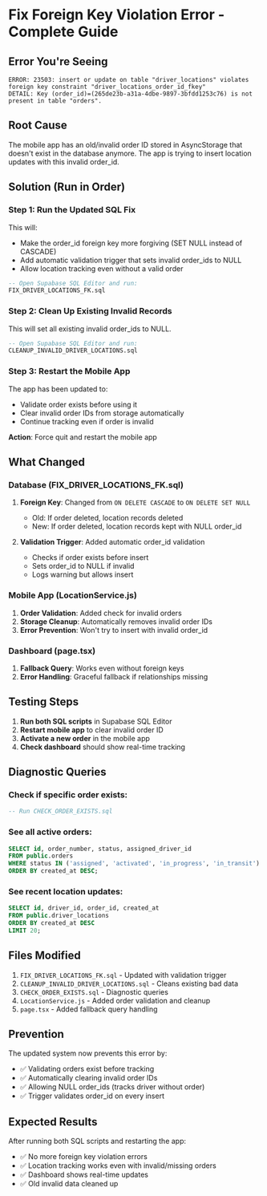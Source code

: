 # Fix Foreign Key Violation Error - Complete Guide

## Error You're Seeing

```
ERROR: 23503: insert or update on table "driver_locations" violates foreign key constraint "driver_locations_order_id_fkey"
DETAIL: Key (order_id)=(265de23b-a31a-4dbe-9897-3bfdd1253c76) is not present in table "orders".
```

## Root Cause

The mobile app has an old/invalid order ID stored in AsyncStorage that doesn't exist in the database anymore. The app is trying to insert location updates with this invalid order_id.

## Solution (Run in Order)

### Step 1: Run the Updated SQL Fix

This will:

- Make the order_id foreign key more forgiving (SET NULL instead of CASCADE)
- Add automatic validation trigger that sets invalid order_ids to NULL
- Allow location tracking even without a valid order

```sql
-- Open Supabase SQL Editor and run:
FIX_DRIVER_LOCATIONS_FK.sql
```

### Step 2: Clean Up Existing Invalid Records

This will set all existing invalid order_ids to NULL.

```sql
-- Open Supabase SQL Editor and run:
CLEANUP_INVALID_DRIVER_LOCATIONS.sql
```

### Step 3: Restart the Mobile App

The app has been updated to:

- Validate order exists before using it
- Clear invalid order IDs from storage automatically
- Continue tracking even if order is invalid

**Action**: Force quit and restart the mobile app

## What Changed

### Database (FIX_DRIVER_LOCATIONS_FK.sql)

1. **Foreign Key**: Changed from `ON DELETE CASCADE` to `ON DELETE SET NULL`

   - Old: If order deleted, location records deleted
   - New: If order deleted, location records kept with NULL order_id

2. **Validation Trigger**: Added automatic order_id validation
   - Checks if order exists before insert
   - Sets order_id to NULL if invalid
   - Logs warning but allows insert

### Mobile App (LocationService.js)

1. **Order Validation**: Added check for invalid orders
2. **Storage Cleanup**: Automatically removes invalid order IDs
3. **Error Prevention**: Won't try to insert with invalid order_id

### Dashboard (page.tsx)

1. **Fallback Query**: Works even without foreign keys
2. **Error Handling**: Graceful fallback if relationships missing

## Testing Steps

1. **Run both SQL scripts** in Supabase SQL Editor
2. **Restart mobile app** to clear invalid order ID
3. **Activate a new order** in the mobile app
4. **Check dashboard** should show real-time tracking

## Diagnostic Queries

### Check if specific order exists:

```sql
-- Run CHECK_ORDER_EXISTS.sql
```

### See all active orders:

```sql
SELECT id, order_number, status, assigned_driver_id
FROM public.orders
WHERE status IN ('assigned', 'activated', 'in_progress', 'in_transit')
ORDER BY created_at DESC;
```

### See recent location updates:

```sql
SELECT id, driver_id, order_id, created_at
FROM public.driver_locations
ORDER BY created_at DESC
LIMIT 20;
```

## Files Modified

1. `FIX_DRIVER_LOCATIONS_FK.sql` - Updated with validation trigger
2. `CLEANUP_INVALID_DRIVER_LOCATIONS.sql` - Cleans existing bad data
3. `CHECK_ORDER_EXISTS.sql` - Diagnostic queries
4. `LocationService.js` - Added order validation and cleanup
5. `page.tsx` - Added fallback query handling

## Prevention

The updated system now prevents this error by:

- ✅ Validating orders exist before tracking
- ✅ Automatically clearing invalid order IDs
- ✅ Allowing NULL order_ids (tracks driver without order)
- ✅ Trigger validates order_id on every insert

## Expected Results

After running both SQL scripts and restarting the app:

- ✅ No more foreign key violation errors
- ✅ Location tracking works even with invalid/missing orders
- ✅ Dashboard shows real-time updates
- ✅ Old invalid data cleaned up
